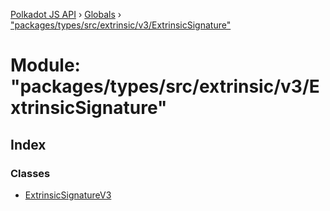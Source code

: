 [Polkadot JS API](../README.md) › [Globals](../globals.md) › ["packages/types/src/extrinsic/v3/ExtrinsicSignature"](_packages_types_src_extrinsic_v3_extrinsicsignature_.md)

# Module: "packages/types/src/extrinsic/v3/ExtrinsicSignature"

## Index

### Classes

* [ExtrinsicSignatureV3](../classes/_packages_types_src_extrinsic_v3_extrinsicsignature_.extrinsicsignaturev3.md)
